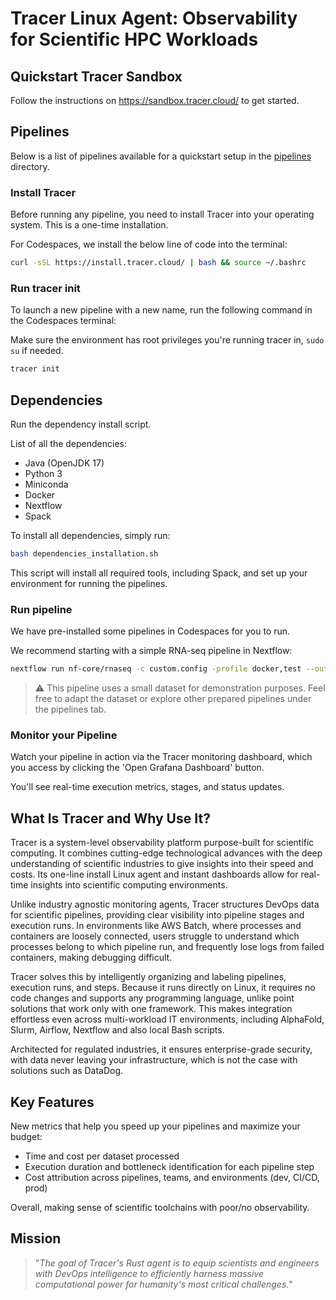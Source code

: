 # Tracer Linux Agent: Observability for Scientific HPC Workloads

## Quickstart Tracer Sandbox

Follow the instructions on https://sandbox.tracer.cloud/ to get started.

## Pipelines

Below is a list of pipelines available for a quickstart setup in the [pipelines](./pipelines/) directory.

### Install Tracer

Before running any pipeline, you need to install Tracer into your operating system. This is a one-time installation.

For Codespaces, we install the below line of code into the terminal:

```bash
curl -sSL https://install.tracer.cloud/ | bash && source ~/.bashrc
```

### Run tracer init

To launch a new pipeline with a new name, run the following command in the Codespaces terminal:

Make sure the environment has root privileges you're running tracer in, `sudo su` if needed.

```bash
tracer init
```

## Dependencies

Run the dependency install script.

List of all the dependencies:

- Java (OpenJDK 17)
- Python 3
- Miniconda
- Docker
- Nextflow
- Spack

To install all dependencies, simply run:

```bash
bash dependencies_installation.sh
```

This script will install all required tools, including Spack, and set up your environment for running the pipelines.

### Run pipeline

We have pre-installed some pipelines in Codespaces for you to run.

We recommend starting with a simple RNA-seq pipeline in Nextflow:

```bash
nextflow run nf-core/rnaseq -c custom.config -profile docker,test --outdir results -resume
```

> ⚠️ This pipeline uses a small dataset for demonstration purposes. Feel free to adapt the dataset or explore other prepared pipelines under the pipelines tab.

### Monitor your Pipeline

Watch your pipeline in action via the Tracer monitoring dashboard, which you access by clicking the 'Open Grafana Dashboard' button.

You'll see real-time execution metrics, stages, and status updates.

## What Is Tracer and Why Use It?

Tracer is a system-level observability platform purpose-built for scientific computing. It combines cutting-edge technological advances with the deep understanding of scientific industries to give insights into their speed and costs. Its one-line install Linux agent and instant dashboards allow for real-time insights into scientific computing environments.

Unlike industry agnostic monitoring agents, Tracer structures DevOps data for scientific pipelines, providing clear visibility into pipeline stages and execution runs. In environments like AWS Batch, where processes and containers are loosely connected, users struggle to understand which processes belong to which pipeline run, and frequently lose logs from failed containers, making debugging difficult.

Tracer solves this by intelligently organizing and labeling pipelines, execution runs, and steps. Because it runs directly on Linux, it requires no code changes and supports any programming language, unlike point solutions that work only with one framework. This makes integration effortless even across multi-workload IT environments, including AlphaFold, Slurm, Airflow, Nextflow and also local Bash scripts.

Architected for regulated industries, it ensures enterprise-grade security, with data never leaving your infrastructure, which is not the case with solutions such as DataDog.

## Key Features

New metrics that help you speed up your pipelines and maximize your budget:

- Time and cost per dataset processed
- Execution duration and bottleneck identification for each pipeline step
- Cost attribution across pipelines, teams, and environments (dev, CI/CD, prod)

Overall, making sense of scientific toolchains with poor/no observability.

## Mission

> "_The goal of Tracer's Rust agent is to equip scientists and engineers with DevOps intelligence to efficiently harness massive computational power for humanity's most critical challenges._"
